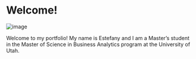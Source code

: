 # Welcome!

![image](https://github.com/MAESALVA/project/assets/158231682/84a85800-5a1f-410b-94e5-0083e60cd228)

Welcome to my portfolio! My name is Estefany and I am a Master’s student in the Master of Science in Business Analytics program at the University of Utah.
